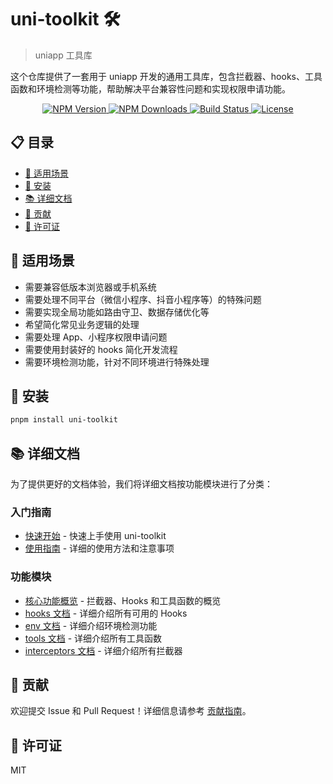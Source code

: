 # uni-toolkit 🛠️

> uniapp 工具库

这个仓库提供了一套用于 uniapp 开发的通用工具库，包含拦截器、hooks、工具函数和环境检测等功能，帮助解决平台兼容性问题和实现权限申请功能。

<p align="center">
  <a href="https://www.npmjs.com/package/uni-toolkit" target="_blank">
    <img src="https://img.shields.io/npm/v/uni-toolkit.svg" alt="NPM Version" />
  </a>
  <a href="https://www.npmjs.com/package/uni-toolkit" target="_blank">
    <img src="https://img.shields.io/npm/dt/uni-toolkit.svg" alt="NPM Downloads" />
  </a>
  <a href="https://github.com/liujiayii/uni-toolkit/actions/workflows/build-test.yml" target="_blank">
    <img src="https://github.com/liujiayii/uni-toolkit/actions/workflows/build-test.yml/badge.svg" alt="Build Status" />
  </a>
  <a href="./LICENSE" target="_blank">
    <img src="https://img.shields.io/npm/l/uni-toolkit.svg" alt="License" />
  </a>
</p>

## 📋 目录

- [🎯 适用场景](#-适用场景)
- [🚀 安装](#-安装)
- [📚 详细文档](#-详细文档)
- [🤝 贡献](#-贡献)
- [📄 许可证](#-许可证)

## 🎯 适用场景

- 需要兼容低版本浏览器或手机系统
- 需要处理不同平台（微信小程序、抖音小程序等）的特殊问题
- 需要实现全局功能如路由守卫、数据存储优化等
- 希望简化常见业务逻辑的处理
- 需要处理 App、小程序权限申请问题
- 需要使用封装好的 hooks 简化开发流程
- 需要环境检测功能，针对不同环境进行特殊处理

## 🚀 安装

```bash
pnpm install uni-toolkit
```

## 📚 详细文档

为了提供更好的文档体验，我们将详细文档按功能模块进行了分类：

### 入门指南

- [快速开始](https://github.com/liujiayii/uni-toolkit/blob/main/doc/getting-started.md) - 快速上手使用 uni-toolkit
- [使用指南](https://github.com/liujiayii/uni-toolkit/blob/main/doc/usage.md) - 详细的使用方法和注意事项

### 功能模块

- [核心功能概览](https://github.com/liujiayii/uni-toolkit/blob/main/doc/overview.md) - 拦截器、Hooks 和工具函数的概览
- [hooks 文档](https://github.com/liujiayii/uni-toolkit/blob/main/doc/hooks.md) - 详细介绍所有可用的 Hooks
- [env 文档](https://github.com/liujiayii/uni-toolkit/blob/main/doc/env.md) - 详细介绍环境检测功能
- [tools 文档](https://github.com/liujiayii/uni-toolkit/blob/main/doc/tools.md) - 详细介绍所有工具函数
- [interceptors 文档](https://github.com/liujiayii/uni-toolkit/blob/main/doc/interceptors.md) - 详细介绍所有拦截器

## 🤝 贡献

欢迎提交 Issue 和 Pull Request！详细信息请参考 [贡献指南](https://github.com/liujiayii/uni-toolkit/blob/main/doc/contributing.md)。

## 📄 许可证

MIT
